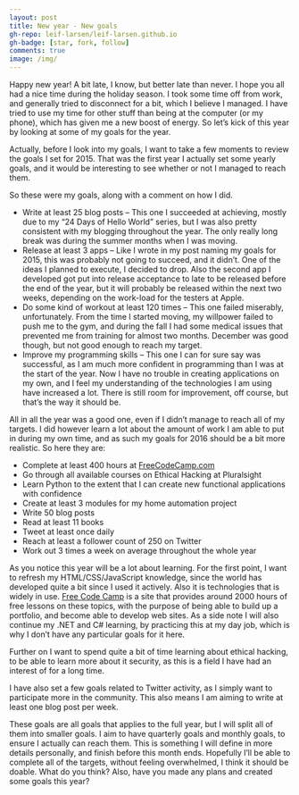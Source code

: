 ```yaml
---
layout: post
title: New year - New goals
gh-repo: leif-larsen/leif-larsen.github.io
gh-badge: [star, fork, follow]
comments: true
image: /img/
---
```

    
    
Happy new year! A bit late, I know, but better late than never. I hope you all had a nice time during the holiday season. I took some time off from work, and generally tried to disconnect for a bit, which I believe I managed. I have tried to use my time for other stuff than being at the computer (or my phone), which has given me a new boost of energy. So let’s kick of this year by looking at some of my goals for the year.

Actually, before I look into my goals, I want to take a few moments to review the goals I set for 2015. That was the first year I actually set some yearly goals, and it would be interesting to see whether or not I managed to reach them.

So these were my goals, along with a comment on how I did.

- Write at least 25 blog posts – This one I succeeded at achieving, mostly due to my “24 Days of Hello World” series, but I was also pretty consistent with my blogging throughout the year. The only really long break was during the summer months when I was moving.
- Release at least 3 apps – Like I wrote in my post naming my goals for 2015, this was probably not going to succeed, and it didn’t. One of the ideas I planned to execute, I decided to drop. Also the second app I developed got put into release acceptance to late to be released before the end of the year, but it will probably be released within the next two weeks, depending on the work-load for the testers at Apple.
- Do some kind of workout at least 120 times – This one failed miserably, unfortunately. From the time I started moving, my willpower failed to push me to the gym, and during the fall I had some medical issues that prevented me from training for almost two months. December was good though, but not good enough to reach my target.
- Improve my programming skills – This one I can for sure say was successful, as I am much more confident in programming than I was at the start of the year. Now I have no trouble in creating applications on my own, and I feel my understanding of the technologies I am using have increased a lot. There is still room for improvement, off course, but that’s the way it should be.

All in all the year was a good one, even if I didn’t manage to reach all of my targets. I did however learn a lot about the amount of work I am able to put in during my own time, and as such my goals for 2016 should be a bit more realistic. So here they are:

- Complete at least 400 hours at [FreeCodeCamp.com](http://www.freecodecamp.com/)
- Go through all available courses on Ethical Hacking at Pluralsight
- Learn Python to the extent that I can create new functional applications with confidence
- Create at least 3 modules for my home automation project
- Write 50 blog posts
- Read at least 11 books
- Tweet at least once daily
- Reach at least a follower count of 250 on Twitter
- Work out 3 times a week on average throughout the whole year

As you notice this year will be a lot about learning. For the first point, I want to refresh my HTML/CSS/JavaScript knowledge, since the world has developed quite a bit since I used it actively. Also it is technologies that is widely in use. [Free Code Camp](http://www.freecodecamp.com/) is a site that provides around 2000 hours of free lessons on these topics, with the purpose of being able to build up a portfolio, and become able to develop web sites. As a side note I will also continue my .NET and C# learning, by practicing this at my day job, which is why I don’t have any particular goals for it here.

Further on I want to spend quite a bit of time learning about ethical hacking, to be able to learn more about it security, as this is a field I have had an interest of for a long time.

I have also set a few goals related to Twitter activity, as I simply want to participate more in the community. This also means I am aiming to write at least one blog post per week.

These goals are all goals that applies to the full year, but I will split all of them into smaller goals. I aim to have quarterly goals and monthly goals, to ensure I actually can reach them. This is something I will define in more details personally, and finish before this month ends. Hopefully I’ll be able to complete all of the targets, without feeling overwhelmed, I think it should be doable. What do you think? Also, have you made any plans and created some goals this year?

 


